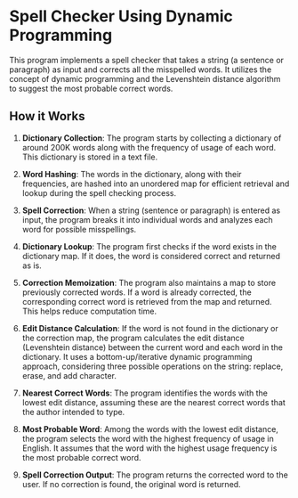 # Spell Checker Using Dynamic Programming

This program implements a spell checker that takes a string (a sentence or paragraph) as input and corrects all the misspelled words. It utilizes the concept of dynamic programming and the Levenshtein distance algorithm to suggest the most probable correct words.

## How it Works

1. **Dictionary Collection**: The program starts by collecting a dictionary of around 200K words along with the frequency of usage of each word. This dictionary is stored in a text file.

2. **Word Hashing**: The words in the dictionary, along with their frequencies, are hashed into an unordered map for efficient retrieval and lookup during the spell checking process.

3. **Spell Correction**: When a string (sentence or paragraph) is entered as input, the program breaks it into individual words and analyzes each word for possible misspellings.

4. **Dictionary Lookup**: The program first checks if the word exists in the dictionary map. If it does, the word is considered correct and returned as is.

5. **Correction Memoization**: The program also maintains a map to store previously corrected words. If a word is already corrected, the corresponding correct word is retrieved from the map and returned. This helps reduce computation time.

6. **Edit Distance Calculation**: If the word is not found in the dictionary or the correction map, the program calculates the edit distance (Levenshtein distance) between the current word and each word in the dictionary. It uses a bottom-up/iterative dynamic programming approach, considering three possible operations on the string: replace, erase, and add character.

7. **Nearest Correct Words**: The program identifies the words with the lowest edit distance, assuming these are the nearest correct words that the author intended to type.

8. **Most Probable Word**: Among the words with the lowest edit distance, the program selects the word with the highest frequency of usage in English. It assumes that the word with the highest usage frequency is the most probable correct word.

9. **Spell Correction Output**: The program returns the corrected word to the user. If no correction is found, the original word is returned.


